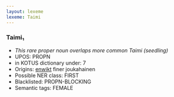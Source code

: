 ```yaml
---
layout: lexeme
lexeme: Taimi
---
```


###  Taimi₁

* _This rare proper noun overlaps more common *Taimi* (seedling)_
* UPOS:  PROPN
* in KOTUS dictionary under:  7
* Origins: [enwikt](https://en.wiktionary.org/wiki/Taimi) finer joukahainen 
* Possible NER class:  FIRST
* Blacklisted:  PROPN-BLOCKING
* Semantic tags:  FEMALE

